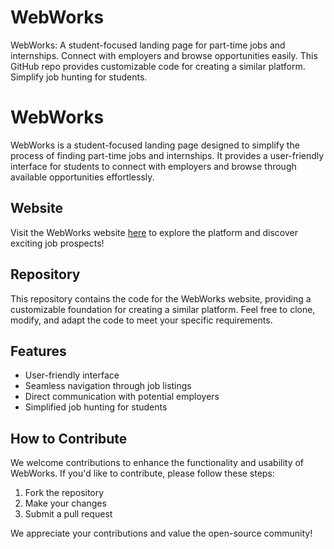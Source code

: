 # WebWorks
  WebWorks: A student-focused landing page for part-time jobs and internships. Connect with employers and browse opportunities easily. This GitHub repo provides customizable code for creating a similar platform. Simplify job hunting for students.

# WebWorks

WebWorks is a student-focused landing page designed to simplify the process of finding part-time jobs and internships. It provides a user-friendly interface for students to connect with employers and browse through available opportunities effortlessly.

## Website

Visit the WebWorks website [here](https://webworkstechno.netlify.app/) to explore the platform and discover exciting job prospects!

## Repository

This repository contains the code for the WebWorks website, providing a customizable foundation for creating a similar platform. Feel free to clone, modify, and adapt the code to meet your specific requirements.

## Features

- User-friendly interface
- Seamless navigation through job listings
- Direct communication with potential employers
- Simplified job hunting for students

## How to Contribute

We welcome contributions to enhance the functionality and usability of WebWorks. If you'd like to contribute, please follow these steps:

1. Fork the repository
2. Make your changes
3. Submit a pull request

We appreciate your contributions and value the open-source community!



